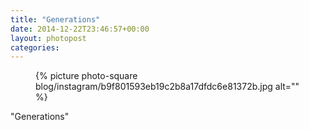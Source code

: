 ```yaml
---
title: "Generations"
date: 2014-12-22T23:46:57+00:00
layout: photopost
categories:
---
```


<figure class="photo photo--square">
  {% picture photo-square blog/instagram/b9f801593eb19c2b8a17dfdc6e81372b.jpg alt="" %}
</figure>

"Generations"
